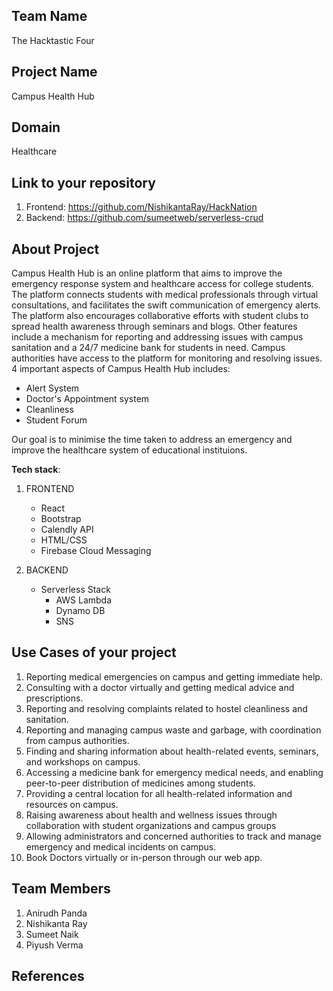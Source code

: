 ## Team Name 
The Hacktastic Four

## Project Name
Campus Health Hub

## Domain
Healthcare

## Link to your repository
1. Frontend: https://github.com/NishikantaRay/HackNation
2. Backend: https://github.com/sumeetweb/serverless-crud

## About Project
Campus Health Hub is an online platform that aims to improve the emergency response system
and healthcare access for college students. The platform connects students with medical
professionals through virtual consultations, and facilitates the swift communication of emergency
alerts. 
The platform also encourages collaborative efforts with student clubs to spread health awareness
through seminars and blogs. Other features include a mechanism for reporting and addressing
issues with campus sanitation and a 24/7 medicine bank for students in need. Campus authorities
have access to the platform for monitoring and resolving issues.
4 important aspects of Campus Health Hub includes:
- Alert System
- Doctor's Appointment system
- Cleanliness
- Student Forum

Our goal is to minimise the time taken to address an emergency and improve the healthcare system of educational instituions.


**Tech stack**:
1. FRONTEND
    - React
    - Bootstrap
    - Calendly API
    - HTML/CSS
    - Firebase Cloud Messaging

2. BACKEND
    - Serverless Stack 
        - AWS Lambda
        - Dynamo DB
        - SNS
 

## Use Cases of your project
1. Reporting medical emergencies on campus and getting immediate help.
2. Consulting with a doctor virtually and getting medical advice and prescriptions.
3. Reporting and resolving complaints related to hostel cleanliness and sanitation.
4. Reporting and managing campus waste and garbage, with coordination from campus authorities.
5. Finding and sharing information about health-related events, seminars, and workshops on campus.
6. Accessing a medicine bank for emergency medical needs, and enabling peer-to-peer distribution of medicines among students.
7. Providing a central location for all health-related information and resources on campus.
8. Raising awareness about health and wellness issues through collaboration with student organizations and campus groups
9. Allowing administrators and concerned authorities to track and manage emergency and medical incidents on campus.
10. Book Doctors virtually or in-person through our web app.


## Team Members
1. Anirudh Panda
2. Nishikanta Ray
3. Sumeet Naik
4. Piyush Verma

## References
